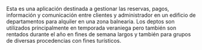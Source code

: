 Esta es una aplicación destinada a gestionar las reservas, pagos, información y comunicación entre clientes y administrador en un edificio de departamentos para alquiler en una zona balnearia. Los deptos son utilizados principalmente en temporada veraniega pero también son rentados durante el año en fines de semana largos y también para grupos de diversas procedencias con fines turísticos.

